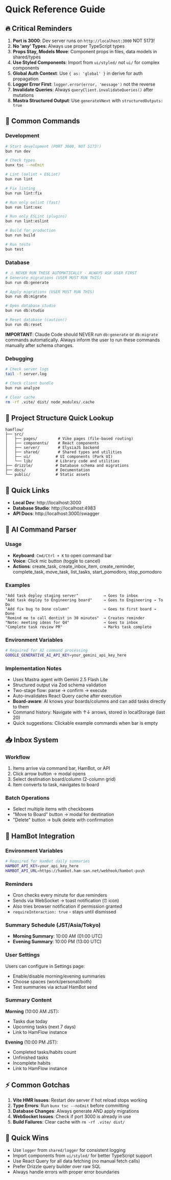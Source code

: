 # Quick Reference Guide

## 🔥 Critical Reminders

1. **Port is 3000**: Dev server runs on `http://localhost:3000` NOT 5173!
2. **No 'any' Types**: Always use proper TypeScript types
3. **Props Stay, Models Move**: Component props in files, data models in shared/types
4. **Use Styled Components**: Import from `ui/styled/` not `ui/` for complex components
5. **Global Auth Context**: Use `{ as: 'global' }` in derive for auth propagation
6. **Logger Error First**: `logger.error(error, 'message')` not the reverse
7. **Invalidate Queries**: Always `queryClient.invalidateQueries()` after mutations
8. **Mastra Structured Output**: Use `generateVNext` with `structuredOutputs: true`

## 🚀 Common Commands

### Development
```bash
# Start development (PORT 3000, NOT 5173!)
bun run dev

# Check types
bunx tsc --noEmit

# Lint (oxlint + ESLint)
bun run lint

# Fix linting
bun run lint:fix

# Run only oxlint (fast)
bun run lint:oxc

# Run only ESLint (plugins)
bun run lint:eslint

# Build for production
bun run build

# Run tests
bun test
```

### Database
```bash
# ⚠️ NEVER RUN THESE AUTOMATICALLY - ALWAYS ASK USER FIRST
# Generate migrations (USER MUST RUN THIS)
bun run db:generate

# Apply migrations (USER MUST RUN THIS)
bun run db:migrate

# Open database studio
bun run db:studio

# Reset database (caution!)
bun run db:reset
```

**IMPORTANT**: Claude Code should NEVER run `db:generate` or `db:migrate` commands automatically. Always inform the user to run these commands manually after schema changes.

### Debugging
```bash
# Check server logs
tail -f server.log

# Check client bundle
bun run analyze

# Clear cache
rm -rf .vite/ dist/ node_modules/.cache
```

## 📂 Project Structure Quick Lookup

```
hamflow/
├── src/
│   ├── pages/         # Vike pages (file-based routing)
│   ├── components/    # React components
│   ├── server/        # ElysiaJS backend
│   ├── shared/        # Shared types and utilities
│   ├── ui/           # UI components (Park UI)
│   └── lib/          # Library code and utilities
├── drizzle/          # Database schema and migrations
├── docs/             # Documentation
└── public/           # Static assets
```

## 🔗 Quick Links

- **Local Dev**: http://localhost:3000
- **Database Studio**: http://localhost:4983
- **API Docs**: http://localhost:3000/swagger

## 🤖 AI Command Parser

### Usage
- **Keyboard**: `Cmd/Ctrl + K` to open command bar
- **Voice**: Click mic button (toggle to cancel)
- **Actions**: create_task, create_inbox_item, create_reminder, complete_task, move_task, list_tasks, start_pomodoro, stop_pomodoro

### Examples
```
"Add task deploy staging server"           → Goes to inbox
"Add task deploy to Engineering board"     → Goes to Engineering → To Do
"Add fix bug to Done column"               → Goes to first board → Done
"Remind me to call dentist in 30 minutes"  → Creates reminder
"Note: meeting ideas for Q4"               → Goes to inbox
"Complete task review PR"                  → Marks task complete
```

### Environment Variables
```bash
# Required for AI command processing
GOOGLE_GENERATIVE_AI_API_KEY=your_gemini_api_key_here
```

### Implementation Notes
- Uses Mastra agent with Gemini 2.5 Flash Lite
- Structured output via Zod schema validation
- Two-stage flow: parse → confirm → execute
- Auto-invalidates React Query cache after execution
- **Board-aware**: AI knows your boards/columns and can add tasks directly to them
- Command history: Navigate with ↑↓ arrows, stored in localStorage (last 20)
- Quick suggestions: Clickable example commands when bar is empty

## 📥 Inbox System

### Workflow
1. Items arrive via command bar, HamBot, or API
2. Click arrow button → modal opens
3. Select destination board/column (2-column grid)
4. Item converts to task, navigates to board

### Batch Operations
- Select multiple items with checkboxes
- "Move to Board" button → modal for destination
- "Delete" button → bulk delete with confirmation

## 🔔 HamBot Integration

### Environment Variables
```bash
# Required for HamBot daily summaries
HAMBOT_API_KEY=your_api_key_here
HAMBOT_API_URL=https://hambot.ham-san.net/webhook/hambot-push
```

### Reminders
- Cron checks every minute for due reminders
- Sends via WebSocket → toast notification (⏰ icon)
- Also tries browser notification if permission granted
- `requireInteraction: true` - stays until dismissed

### Summary Schedule (JST/Asia/Tokyo)
- **Morning Summary**: 10:00 AM (01:00 UTC)
- **Evening Summary**: 10:00 PM (13:00 UTC)

### User Settings
Users can configure in Settings page:
- Enable/disable morning/evening summaries
- Choose spaces (work/personal/both)
- Test summaries via actual HamBot send

### Summary Content
**Morning** (10:00 AM JST):
- Tasks due today
- Upcoming tasks (next 7 days)
- Link to HamFlow instance

**Evening** (10:00 PM JST):
- Completed tasks/habits count
- Unfinished tasks
- Incomplete habits
- Link to HamFlow instance

## ⚡ Common Gotchas

1. **Vite HMR Issues**: Restart dev server if hot reload stops working
2. **Type Errors**: Run `bunx tsc --noEmit` before committing
3. **Database Changes**: Always generate AND apply migrations
4. **WebSocket Issues**: Check if port 3000 is already in use
5. **Build Failures**: Clear cache with `rm -rf .vite/ dist/`

## 🎯 Quick Wins

- Use `logger` from `shared/logger` for consistent logging
- Import components from `ui/styled/` for better TypeScript support
- Use React Query for all data fetching (no manual fetch calls)
- Prefer Drizzle query builder over raw SQL
- Always handle errors with proper error boundaries